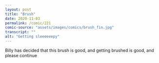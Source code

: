 ```yaml
---
layout: post
title: "Brush"
date: 2020-11-03
permalink: /comic/221
comic-source: "assets/images/comics/brush_fin.jpg"
transcript: ""
alt: "Getting sleeeeeepy"
---
```


Billy has decided that this brush is good, and getting brushed is good, and please continue
